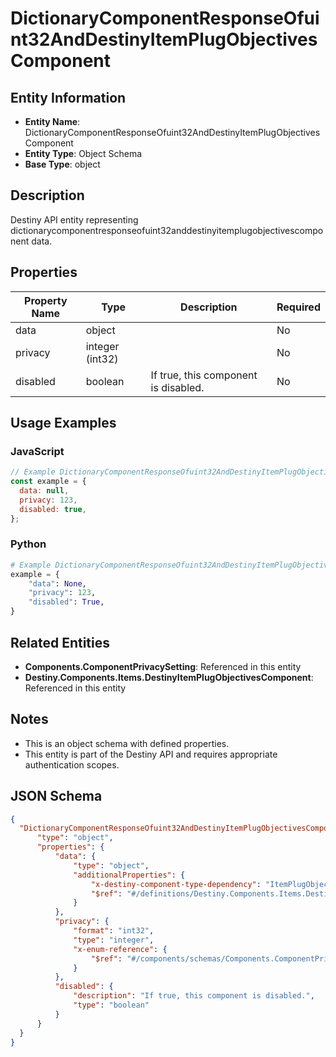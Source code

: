 # DictionaryComponentResponseOfuint32AndDestinyItemPlugObjectivesComponent

## Entity Information
- **Entity Name**: DictionaryComponentResponseOfuint32AndDestinyItemPlugObjectivesComponent
- **Entity Type**: Object Schema
- **Base Type**: object

## Description
Destiny API entity representing dictionarycomponentresponseofuint32anddestinyitemplugobjectivescomponent data.

## Properties

| Property Name | Type | Description | Required |
|---------------|------|-------------|----------|
| data | object |  | No |
| privacy | integer (int32) |  | No |
| disabled | boolean | If true, this component is disabled. | No |

## Usage Examples

### JavaScript
```javascript
// Example DictionaryComponentResponseOfuint32AndDestinyItemPlugObjectivesComponent object
const example = {
  data: null,
  privacy: 123,
  disabled: true,
};
```

### Python
```python
# Example DictionaryComponentResponseOfuint32AndDestinyItemPlugObjectivesComponent object
example = {
    "data": None,
    "privacy": 123,
    "disabled": True,
}
```

## Related Entities
- **Components.ComponentPrivacySetting**: Referenced in this entity
- **Destiny.Components.Items.DestinyItemPlugObjectivesComponent**: Referenced in this entity

## Notes
- This is an object schema with defined properties.
- This entity is part of the Destiny API and requires appropriate authentication scopes.

## JSON Schema
```json
{
  "DictionaryComponentResponseOfuint32AndDestinyItemPlugObjectivesComponent":   {
      "type": "object",
      "properties": {
          "data": {
              "type": "object",
              "additionalProperties": {
                  "x-destiny-component-type-dependency": "ItemPlugObjectives",
                  "$ref": "#/definitions/Destiny.Components.Items.DestinyItemPlugObjectivesComponent"
              }
          },
          "privacy": {
              "format": "int32",
              "type": "integer",
              "x-enum-reference": {
                  "$ref": "#/components/schemas/Components.ComponentPrivacySetting"
              }
          },
          "disabled": {
              "description": "If true, this component is disabled.",
              "type": "boolean"
          }
      }
  }
}
```
